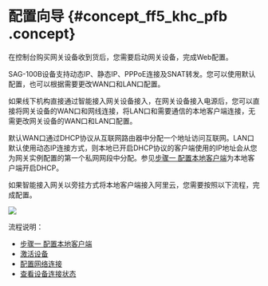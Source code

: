 # 配置向导 {#concept_ff5_khc_pfb .concept}

在控制台购买网关设备收到货后，您需要启动网关设备，完成Web配置。

SAG-100B设备支持动态IP、静态IP、PPPoE连接及SNAT转发。您可以使用默认配置，也可以根据需要更改WAN口和LAN口配置。

如果线下机构直接通过智能接入网关设备接入，在网关设备接入电源后，您可以直接将网关设备的WAN口和网线连接，将LAN口和需要通信的本地客户端连接，无需更改网关设备的WAN口和LAN口配置。

默认WAN口通过DHCP协议从互联网路由器中分配一个地址访问互联网。LAN口默认使用动态IP连接方式，则本地已开启DHCP协议的客户端使用的IP地址会从您为网关实例配置的第一个私网网段中分配。参见[步骤一 配置本地客户端](intl.zh-CN/.md#)为本地客户端开启DHCP。

如果智能接入网关以旁挂方式将本地客户端接入阿里云，您需要按照以下流程，完成配置。

![](http://static-aliyun-doc.oss-cn-hangzhou.aliyuncs.com/assets/img/24594/154099462521295_zh-CN.png)

流程说明：

-   [步骤一 配置本地客户端](intl.zh-CN/.md#)
-   [激活设备](../../../../intl.zh-CN/SAG-100WM配置指南/激活设备.md#)
-   [配置网络连接](../../../../intl.zh-CN/SAG-100WM配置指南/配置网络连接.md#)
-   [查看设备连接状态](../../../../intl.zh-CN/SAG-100WM配置指南/查看设备连接状态.md#)

